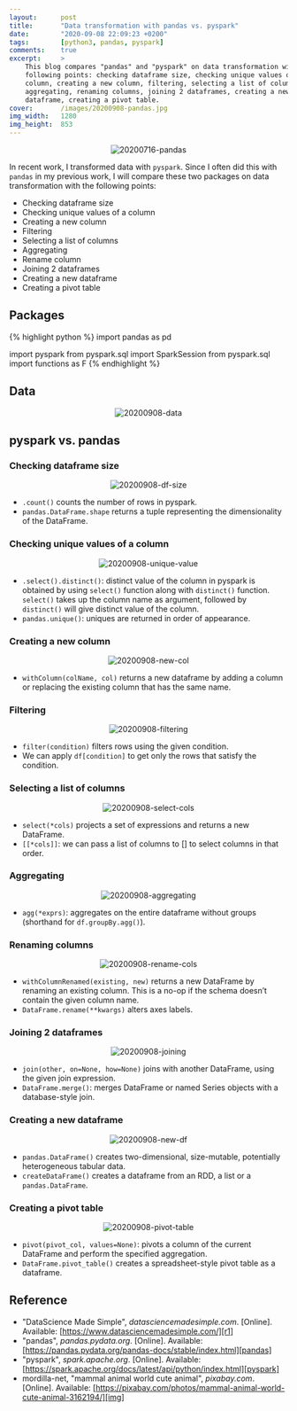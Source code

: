 ```yaml
---
layout:      post
title:       "Data transformation with pandas vs. pyspark"
date:        "2020-09-08 22:09:23 +0200"
tags:        [python3, pandas, pyspark]
comments:    true
excerpt:     >
    This blog compares "pandas" and "pyspark" on data transformation with the
    following points: checking dataframe size, checking unique values of a
    column, creating a new column, filtering, selecting a list of columns,
    aggregating, renaming columns, joining 2 dataframes, creating a new
    dataframe, creating a pivot table.
cover:       /images/20200908-pandas.jpg
img_width:   1280
img_height:  853
---
```


<p align="center">
  <img alt="20200716-pandas"
  src="{{ site.baseurl }}/images/20200908-pandas.jpg"/>
</p>

In recent work, I transformed data with `pyspark`. Since I often did this with
`pandas` in my previous work, I will compare these two packages on data
transformation with the following points:
- Checking dataframe size
- Checking unique values of a column
- Creating a new column
- Filtering
- Selecting a list of columns
- Aggregating
- Rename column
- Joining 2 dataframes
- Creating a new dataframe
- Creating a pivot table

## Packages
{% highlight python %}
import pandas as pd

import pyspark
from pyspark.sql import SparkSession
from pyspark.sql import functions as F
{% endhighlight %}

## Data
<p align="center">
  <img alt="20200908-data"
  src="{{ site.baseurl }}/images/20200908-data.png"/>
</p>

## pyspark vs. pandas
### Checking dataframe size
<p align="center">
  <img alt="20200908-df-size"
  src="{{ site.baseurl }}/images/20200908-df-size.png"/>
</p>

- `.count()` counts the number of rows in pyspark.
- `pandas.DataFrame.shape` returns a tuple representing the dimensionality of
the DataFrame.

### Checking unique values of a column
<p align="center">
  <img alt="20200908-unique-value"
  src="{{ site.baseurl }}/images/20200908-unique-val.png"/>
</p>

- `.select().distinct()`: distinct value of the column in pyspark is obtained by
using `select()` function along with `distinct()` function. `select()` takes up
the column name as argument, followed by `distinct()` will give distinct value
of the column.
- `pandas.unique()`: uniques are returned in order of appearance.

### Creating a new column
<p align="center">
  <img alt="20200908-new-col"
  src="{{ site.baseurl }}/images/20200908-new-col.png"/>
</p>

- `withColumn(colName, col)` returns a new dataframe by adding a column or
replacing the existing column that has the same name.

### Filtering
<p align="center">
  <img alt="20200908-filtering"
  src="{{ site.baseurl }}/images/20200908-filtering.png"/>
</p>

- `filter(condition)` filters rows using the given condition.
- We can apply `df[condition]` to get only the rows that satisfy the condition.

### Selecting a list of columns
<p align="center">
  <img alt="20200908-select-cols"
  src="{{ site.baseurl }}/images/20200908-select-cols.png"/>
</p>

- `select(*cols)` projects a set of expressions and returns a new DataFrame.
- `[[*cols]]`: we can pass a list of columns to [] to select columns in that
order.

### Aggregating
<p align="center">
  <img alt="20200908-aggregating"
  src="{{ site.baseurl }}/images/20200908-aggregating.png"/>
</p>

- `agg(*exprs)`: aggregates on the entire dataframe without groups (shorthand
for `df.groupBy.agg()`).

### Renaming columns
<p align="center">
  <img alt="20200908-rename-cols"
  src="{{ site.baseurl }}/images/20200908-rename-cols.png"/>
</p>

- `withColumnRenamed(existing, new)` returns a new DataFrame by renaming an
existing column. This is a no-op if the schema doesn’t contain the given column
name.
- `DataFrame.rename(**kwargs)` alters axes labels.

### Joining 2 dataframes
<p align="center">
  <img alt="20200908-joining"
  src="{{ site.baseurl }}/images/20200908-joining.png"/>
</p>

- `join(other, on=None, how=None)` joins with another DataFrame, using the given
join expression.
- `DataFrame.merge()`: merges DataFrame or named Series objects with a
database-style join.

### Creating a new dataframe
<p align="center">
  <img alt="20200908-new-df"
  src="{{ site.baseurl }}/images/20200908-new-df.png"/>
</p>

- `pandas.DataFrame()` creates two-dimensional, size-mutable, potentially
heterogeneous tabular data.
- `createDataFrame()` creates a dataframe from an RDD, a list or a
`pandas.DataFrame`.

### Creating a pivot table
<p align="center">
  <img alt="20200908-pivot-table"
  src="{{ site.baseurl }}/images/20200908-pivot-table.png"/>
</p>

- `pivot(pivot_col, values=None)`: pivots a column of the current DataFrame and
perform the specified aggregation. 
- `DataFrame.pivot_table()` creates a spreadsheet-style pivot table as a
dataframe.

## Reference
- "DataScience Made Simple", _datasciencemadesimple.com_. [Online]. Available: [https://www.datasciencemadesimple.com/][r1]
- "pandas", _pandas.pydata.org_. [Online]. Available: [https://pandas.pydata.org/pandas-docs/stable/index.html][pandas]
- "pyspark", _spark.apache.org_. [Online]. Available: [https://spark.apache.org/docs/latest/api/python/index.html][pyspark]
- mordilla-net, "mammal animal world cute animal", _pixabay.com_. [Online]. Available: [https://pixabay.com/photos/mammal-animal-world-cute-animal-3162194/][img]

[r1]: https://www.datasciencemadesimple.com/
[pandas]: https://pandas.pydata.org/pandas-docs/stable/index.html
[pyspark]: https://spark.apache.org/docs/latest/api/python/index.html
[img]: https://pixabay.com/photos/mammal-animal-world-cute-animal-3162194/
